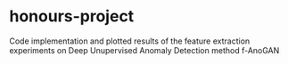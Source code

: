 # honours-project

Code implementation and plotted results of the feature extraction experiments on Deep Unupervised Anomaly Detection method f-AnoGAN

